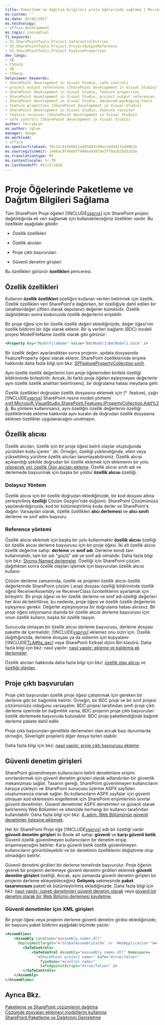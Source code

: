 ```yaml
---
title: Paketleme ve dağıtım bilgileri proje öğelerinde sağlama | Microsoft Docs
ms.custom: ''
ms.date: 02/02/2017
ms.technology:
- office-development
ms.topic: conceptual
f1_keywords:
- VS.SharePointTools.Project.SafeControlEntries
- VS.SharePointTools.Project.ProjectOutputReference
- VS.SharePointTools.Project.FeatureProperties
dev_langs:
- VB
- CSharp
- VB
- CSharp
helpviewer_keywords:
- SharePoint development in Visual Studio, safe controls
- project output references [SharePoint development in Visual Studio]
- SharePoint development in Visual Studio, feature properties
- SharePoint development in Visual Studio, project output references
- SharePoint development in Visual Studio, advanced packaging tools
- feature properties [SharePoint development in Visual Studio]
- SharePoint development in Visual Studio, feature receiver
- feature receiver [SharePoint development in Visual Studio]
- safe controls [SharePoint development in Visual Studio]
author: TerryGLee
ms.author: tglee
manager: douge
ms.workload:
- office
ms.openlocfilehash: f0c12c01566011ed93d83cd9ecc0dd417edd0b1b
ms.sourcegitcommit: 1466ac0f49ebf7448ea4507ae3f79acb25d51d3e
ms.translationtype: MT
ms.contentlocale: tr-TR
ms.lasthandoff: 05/22/2018
---
```

# <a name="providing-packaging-and-deployment-information-in-project-items"></a>Proje Öğelerinde Paketleme ve Dağıtım Bilgileri Sağlama
  Tüm SharePoint Proje öğeleri [!INCLUDE[vsprvs](../sharepoint/includes/vsprvs-md.md)] için SharePoint projesi dağıtıldığında ek veri sağlamak için kullanabileceğiniz özellikler vardır. Bu özellikler aşağıdaki gibidir:  
  
-   Özellik özellikleri  
  
-   Özellik alıcıları  
  
-   Proje çıktı başvuruları  
  
-   Güvenli denetim girişleri  
  
 Bu özellikleri görünür **özellikleri** penceresi.  
  
## <a name="feature-properties"></a>Özellik özellikleri  
 Kullanım **özellik özellikleri** özelliğini kullanan verileri belirtmek için özellik. Özellik özellikleri veri SharePoint'e dağıtırken, bir özelliğiyle dahil edilen bir (anahtar/değer çiftleri olarak depolanır) değerler kümesidir. Özellik dağıtıldıktan sonra kodunuzda özellik değerlerini erişebilir.  
  
 Bir proje öğesi için bir özellik özellik değeri eklediğinizde, değer öğesi'nin özellik bildirimi bir öğe olarak eklenir. Bir iş verileri bağlantı (BDC) modeli projesi ModelFileName özellik olarak gibi görünür:  
  
```xml  
<Property Key="ModelFileName" Value="BdcModel1\BdcModel1.bdcm" />   
```  
  
 Bir özellik değeri ayarlandıktan sonra projenin .spdata dosyasında FeatureProperty öğesi olarak eklenir. SharePoint özelliklerinde erişme hakkında daha fazla bilgi için bkz: [SPFeaturePropertyCollection sınıfı](http://go.microsoft.com/fwlink/?LinkId=177391).  
  
 Aynı özellik özellik değerlerini tüm proje öğelerinden birlikte özelliği bildiriminde birleştirilir. Ancak, iki farklı proje öğeleri eşleşmeyen değerlerle aynı özellik özellik anahtarı belirtirseniz, bir doğrulama hatası meydana gelir.  
  
 Özellik özellikleri doğrudan özellik dosyasına eklemek için (* .feature), çağrı [!INCLUDE[vsprvs](../sharepoint/includes/vsprvs-md.md)] SharePoint nesne modeli yöntemi <xref:Microsoft.VisualStudio.SharePoint.Features.IPropertyCollection.Add%2A>. Bu yöntemi kullanırsanız, aynı özelliğin özellik değerlerini özelliği özelliklerinde ekleme hakkında aynı kuralın de doğrudan özellik dosyasına eklenen özellikler uygulanacağını unutmayın.  
  
## <a name="feature-receiver"></a>Özellik alıcısı  
 Özellik alıcıları, özellik için bir proje öğesi belirli olaylar oluştuğunda yürütülen kodu içeren ' dir. Örneğin, özelliği yüklendiğinde, etkin veya yükseltilmiş yürütme özellik alıcıları tanımlayabilirsiniz. Özellik alıcısı açıklandığı şekilde doğrudan bir özellik eklemek için eklemenin bir yolu [izlenecek yol: özellik Olay alıcıları ekleme](../sharepoint/walkthrough-add-feature-event-receivers.md). Özellik alıcısı sınıfı adı ve derlemede başvurmak için başka bir yoldur **özellik alıcısı** özelliği.  
  
### <a name="direct-method"></a>Dolaysız Yöntem  
 Özellik alıcısı için bir özellik doğrudan eklediğinizde, bir kod dosyası altına yerleştirilmiş **özelliği** Çözüm Gezgini'nde düğümü. SharePoint Çözümünüzü yapılandırdığınızda, kod bir bütünleştirilmiş koda derler ve SharePoint'e dağıtır. Varsayılan olarak, özellik özellikleri **alıcı derlemesi** ve **alıcı sınıfı** derleme ve sınıf adını başvuru.  
  
### <a name="reference-method"></a>Reference yöntemi  
 Özellik alıcısı eklemek için başka bir yolu kullanmaktır **özellik alıcısı** özelliği bir özellik alıcısı derleme başvurusu için bir proje öğesi. İki alt özellik alıcısı özellik değerine sahip: **derleme** ve **sınıf adı**. Derleme kendi tam kullanmalıdır, tam tür adı "güçlü" adı ve sınıf adı olmalıdır. Daha fazla bilgi için bkz: [Strong-Named derlemeler](http://go.microsoft.com/fwlink/?LinkID=169573). Özelliği için SharePoint çözüm dağıttıktan sonra özellik olayları işlemek için başvurulan özellik alıcısı kullanır.  
  
 Çözüm derleme zamanında, özellik ve projeleri özellik alıcısı özellik değerlerinde SharePoint çözüm (.wsp) dosyası özelliği bildiriminde özellik öğesi ReceiverAssembly ve ReceiverClass özniteliklerini ayarlamak için birleştirir. Bir proje öğesi ve bir özellik derleme ve sınıf adı özelliği değerleri her ikisi de belirtilirse, bu nedenle, proje öğesi ve özellik özellik değerlerini eşleşmesi gerekir. Değerler eşleşmiyorsa bir doğrulama hatası alırsınız. Bir proje öğesi istiyorsanız dışında bir özellik alıcısı derleme başvurusu için onun özellik kullanır, başka bir özellik taşıyın.  
  
 Sunucuda olmayan bir özellik alıcısı derleme başvurusu, derleme dosyası pakette de içermelidir; [!INCLUDE[vsprvs](../sharepoint/includes/vsprvs-md.md)] eklemez onu sizin için. Özellik dağıttığınızda, derleme dosyası ya da sistemin için kopyalanır [!INCLUDE[TLA#tla_gac](../sharepoint/includes/tlasharptla-gac-md.md)] veya SharePoint fiziksel dizini Bin klasörü. Daha fazla bilgi için bkz: nasıl yapılır: [nasıl yapılır: ekleme ve kaldırma ek derlemeler](../sharepoint/how-to-add-and-remove-additional-assemblies.md).  
  
 Özellik alıcıları hakkında daha fazla bilgi için bkz: [özellik olay alıcısı](http://go.microsoft.com/fwlink/?LinkID=169574) ve [özelliği olayları](http://go.microsoft.com/fwlink/?LinkID=169575).  
  
## <a name="project-output-references"></a>Proje çıktı başvuruları  
 Proje çıktı başvuruları özellik proje öğesi çalıştırmak için gereken bir derleme gibi bir bağımlılık belirtir. Örneğin, bir BDC proje ve bir sınıf projesi çözümünüzü olduğunu varsayalım. BDC projesi tarafından sınıfı proje çıktı derleme üzerinde bir bağımlılık varsa, BDC projenin proje çıktı başvuruları özellik derlemede başvuruda bulunabilir. BDC proje paketlendiğinde bağımlı derleme pakete dahil edilir.  
  
 Proje çıktı başvuruları genellikle derlemeleri olan ancak bazı durumlarda (örneğin, Silverlight projeleri) diğer dosya türleri olabilir.  
  
 Daha fazla bilgi için bkz: [nasıl yapılır: proje çıktı başvurusu ekleme](../sharepoint/how-to-add-a-project-output-reference.md).  
  
## <a name="safe-control-entries"></a>Güvenli denetim girişleri  
 SharePoint güvenilmeyen kullanıcıların belirli denetimlere erişimi sınırlandırmak için güvenli denetim girişleri olarak adlandırılan bir güvenlik mekanizması sağlar. Tasarım gereği, SharePoint güvenilmeyen kullanıcıların karşıya yükleyin ve SharePoint sunucusu üzerine ASPX sayfaları oluşturmanıza olanak sağlar. Bu kullanıcıların ASPX sayfalar için güvenli olmayan kod eklemesini engellemek için SharePoint erişimlerinin sınırlar *güvenli denetimler*. Güvenli denetimler ASPX denetimleri ve güvenli olarak belirlenmiş Web Bölümleri ve sitenizde herhangi bir kullanıcı tarafından kullanılabilir. Daha fazla bilgi için bkz: [4. adım: Web Bölümünün güvenli denetimler listesine eklemek](http://go.microsoft.com/fwlink/?LinkID=171014).  
  
 Her bir SharePoint Proje öğe [!INCLUDE[vsprvs](../sharepoint/includes/vsprvs-md.md)] adlı bir özelliği vardır **güvenli denetim girişleri** iki Boole alt sahip: **güvenli** ve **karşı güvenli betik**. Güvenli özellik güvenilmeyen kullanıcıların bir denetim erişip erişemeyeceğini belirler. Karşı güvenli betik özellik güvenilmeyen kullanıcıların görüntüleyebilir ve bir denetimin özelliklerini değiştirme olup olmadığını belirtir.  
  
 Güvenli denetimi girdileri bir derleme temelinde başvurulur. Proje öğenin girerek bir projenin derlemeye güvenli denetimi girdileri eklemek **güvenli denetim girişleri** özelliği. Ancak, aynı zamanda güvenli denetim girişleri bir projenin derleme ekleyebileceğiniz **Gelişmiş** sekmesinde **paket tasarımcısını** paketi ek bütünleştirilmiş eklediğinizde. Daha fazla bilgi için bkz: [nasıl yapılır: işareti denetimleri güvenli denetim olarak](../sharepoint/how-to-mark-controls-as-safe-controls.md) veya [güvenli bir denetim olarak bir Web Bölümü derlemesi kaydetme](http://go.microsoft.com/fwlink/?LinkID=171013).  
  
### <a name="xml-entries-for-safe-controls"></a>Güvenli denetimler için XML girişleri  
 Bir proje öğesi veya projenin derleme güvenli denetim girdisi eklediğinizde, bir başvuru paket bildirimi aşağıdaki biçimde yazılır:  
  
```xml  
<Assemblies>  
    <Assembly Location="<assembly name>.dll"     
      DeploymentTarget="<'GlobalAssemblyCache' or 'WebApplication'">>  
        <SafeControls>  
            <SafeControl Assembly="<assembly name>.dll" Namespace=  
              "<SharePoint project name>" Safe="<true/false>"     
                TypeName="<control name>"   
                SafeAgainstScript="<true/false>" />  
        </SafeControls>  
    </Assembly>  
</Assemblies>  
```  
  
## <a name="see-also"></a>Ayrıca Bkz.  
 [Paketleme ve SharePoint çözümlerini dağıtma](../sharepoint/packaging-and-deploying-sharepoint-solutions.md)   
 [Çözümde dosyaları eklemeyi modüllerini kullanma](../sharepoint/using-modules-to-include-files-in-the-solution.md)   
 [SharePoint Paketleme ve Dağıtımını Genişletme](../sharepoint/extending-sharepoint-packaging-and-deployment.md)  
  